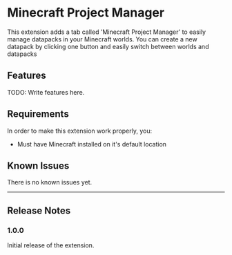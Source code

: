 # Minecraft Project Manager

This extension adds a tab called 'Minecraft Project Manager' to easily manage datapacks in your Minecraft worlds. You can create a new datapack by clicking one button and easily switch between worlds and datapacks

## Features

TODO: Write features here.

## Requirements

In order to make this extension work properly, you:
* Must have Minecraft installed on it's default location

## Known Issues

There is no known issues yet.

---

## Release Notes

### 1.0.0

Initial release of the extension.